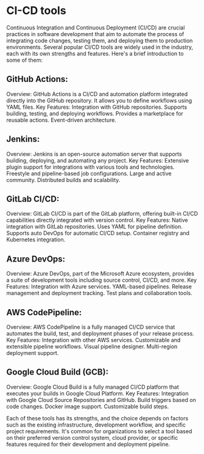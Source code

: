 # CI-CD tools 


Continuous Integration and Continuous Deployment (CI/CD) are crucial practices in software development that aim to automate the process of integrating code changes, testing them, and deploying them to production environments. Several popular CI/CD tools are widely used in the industry, each with its own strengths and features. Here's a brief introduction to some of them:

## GitHub Actions:

Overview: GitHub Actions is a CI/CD and automation platform integrated directly into the GitHub repository. It allows you to define workflows using YAML files.
Key Features:
Integration with GitHub repositories.
Supports building, testing, and deploying workflows.
Provides a marketplace for reusable actions.
Event-driven architecture.

## Jenkins:

Overview: Jenkins is an open-source automation server that supports building, deploying, and automating any project.
Key Features:
Extensive plugin support for integrations with various tools and technologies.
Freestyle and pipeline-based job configurations.
Large and active community.
Distributed builds and scalability.

## GitLab CI/CD:

Overview: GitLab CI/CD is part of the GitLab platform, offering built-in CI/CD capabilities directly integrated with version control.
Key Features:
Native integration with GitLab repositories.
Uses YAML for pipeline definition.
Supports auto DevOps for automatic CI/CD setup.
Container registry and Kubernetes integration.

## Azure DevOps:

Overview: Azure DevOps, part of the Microsoft Azure ecosystem, provides a suite of development tools including source control, CI/CD, and more.
Key Features:
Integration with Azure services.
YAML-based pipelines.
Release management and deployment tracking.
Test plans and collaboration tools.

## AWS CodePipeline:

Overview: AWS CodePipeline is a fully managed CI/CD service that automates the build, test, and deployment phases of your release process.
Key Features:
Integration with other AWS services.
Customizable and extensible pipeline workflows.
Visual pipeline designer.
Multi-region deployment support.

## Google Cloud Build (GCB):

Overview: Google Cloud Build is a fully managed CI/CD platform that executes your builds in Google Cloud Platform.
Key Features:
Integration with Google Cloud Source Repositories and GitHub.
Build triggers based on code changes.
Docker image support.
Customizable build steps.

Each of these tools has its strengths, and the choice depends on factors such as the existing infrastructure, development workflow, and specific project requirements. It's common for organizations to select a tool based on their preferred version control system, cloud provider, or specific features required for their development and deployment pipeline.
